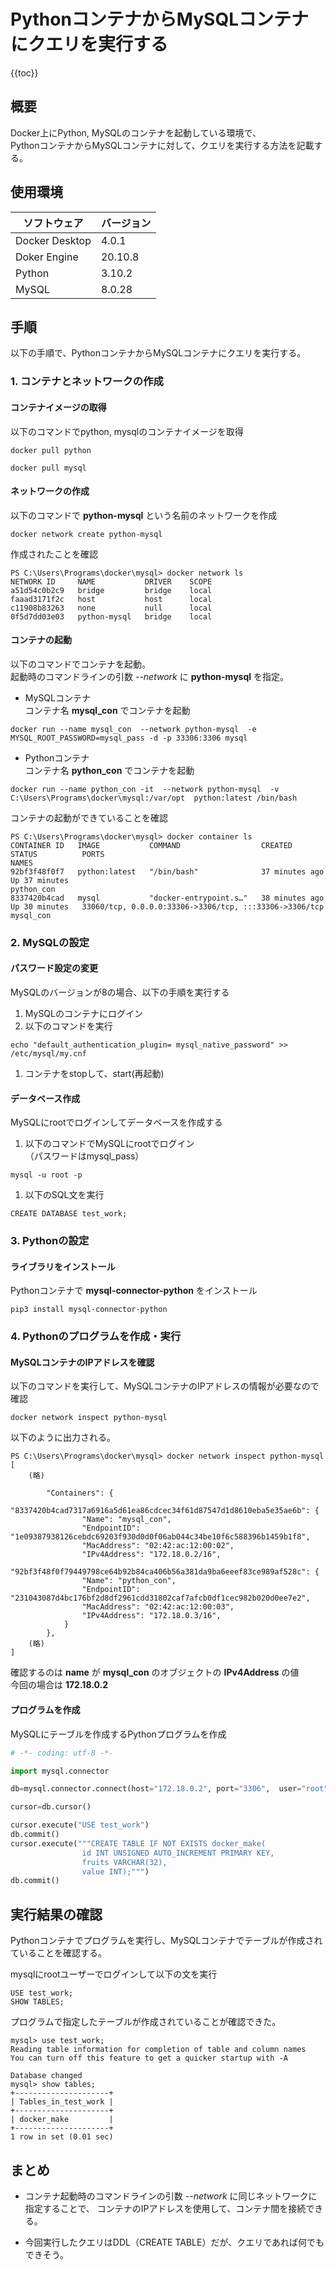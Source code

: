 # PythonコンテナからMySQLコンテナにクエリを実行する

{{toc}}


##  概要

Docker上にPython, MySQLのコンテナを起動している環境で、  
PythonコンテナからMySQLコンテナに対して、クエリを実行する方法を記載する。

##  使用環境

|ソフトウェア |バージョン |
| ---- | ---- |
| Docker Desktop | 4.0.1 |
| Doker Engine | 20.10.8 |
| Python | 3.10.2 |
| MySQL | 8.0.28 |

## 手順  

以下の手順で、PythonコンテナからMySQLコンテナにクエリを実行する。  

### 1. コンテナとネットワークの作成

#### コンテナイメージの取得

以下のコマンドでpython, mysqlのコンテナイメージを取得
```
docker pull python
```
```
docker pull mysql
```

#### ネットワークの作成

以下のコマンドで **python-mysql** という名前のネットワークを作成  
```
docker network create python-mysql
```

作成されたことを確認  
```
PS C:\Users\Programs\docker\mysql> docker network ls
NETWORK ID     NAME           DRIVER    SCOPE
a51d54c0b2c9   bridge         bridge    local
faaad3171f2c   host           host      local
c11908b83263   none           null      local
0f5d7dd03e03   python-mysql   bridge    local
```

####  コンテナの起動

以下のコマンドでコンテナを起動。  
起動時のコマンドラインの引数 _--network_ に **python-mysql** を指定。

  *  MySQLコンテナ  
コンテナ名 **mysql_con** でコンテナを起動
```
docker run --name mysql_con  --network python-mysql  -e MYSQL_ROOT_PASSWORD=mysql_pass -d -p 33306:3306 mysql
```

  *  Pythonコンテナ  
コンテナ名 **python_con** でコンテナを起動
```
docker run --name python_con -it  --network python-mysql  -v C:\Users\Programs\docker\mysql:/var/opt  python:latest /bin/bash
```

コンテナの起動ができていることを確認
```
PS C:\Users\Programs\docker\mysql> docker container ls
CONTAINER ID   IMAGE           COMMAND                  CREATED          STATUS          PORTS                                                    NAMES
92bf3f48f0f7   python:latest   "/bin/bash"              37 minutes ago   Up 37 minutes                                                            python_con
8337420b4cad   mysql           "docker-entrypoint.s…"   38 minutes ago   Up 30 minutes   33060/tcp, 0.0.0.0:33306->3306/tcp, :::33306->3306/tcp   mysql_con
```

### 2. MySQLの設定

#### パスワード設定の変更

MySQLのバージョンが8の場合、以下の手順を実行する
1. MySQLのコンテナにログイン
1. 以下のコマンドを実行   
```
echo "default_authentication_plugin= mysql_native_password" >> /etc/mysql/my.cnf
```
1. コンテナをstopして、start(再起動)

#### データベース作成

MySQLにrootでログインしてデータベースを作成する
1. 以下のコマンドでMySQLにrootでログイン  
（パスワードはmysql_pass）  
```
mysql -u root -p
```
1. 以下のSQL文を実行  
```
CREATE DATABASE test_work;
```

### 3. Pythonの設定

#### ライブラリをインストール

Pythonコンテナで **mysql-connector-python** をインストール
```shell
pip3 install mysql-connector-python
```

### 4. Pythonのプログラムを作成・実行

#### MySQLコンテナのIPアドレスを確認  

以下のコマンドを実行して、MySQLコンテナのIPアドレスの情報が必要なので確認  
```
docker network inspect python-mysql
```

以下のように出力される。  
```
PS C:\Users\Programs\docker\mysql> docker network inspect python-mysql
[
    (略)

        "Containers": {
            "8337420b4cad7317a6916a5d61ea86cdcec34f61d87547d1d8610eba5e35ae6b": {
                "Name": "mysql_con",
                "EndpointID": "1e09387938126cebdc69203f930d0d0f06ab044c34be10f6c588396b1459b1f8",
                "MacAddress": "02:42:ac:12:00:02",
                "IPv4Address": "172.18.0.2/16",
            "92bf3f48f0f79449798ce64b92b84ca406b56a381da9ba6eeef83ce989af528c": {
                "Name": "python_con",
                "EndpointID": "231043087d4bc176bf2d8df2961cdd31802caf7afcb0df1cec982b020d0ee7e2",
                "MacAddress": "02:42:ac:12:00:03",
                "IPv4Address": "172.18.0.3/16",
            }
        },
    (略)
]
```
確認するのは **name** が **mysql_con** のオブジェクトの **IPv4Address** の値  
今回の場合は **172.18.0.2**

#### プログラムを作成  

MySQLにテーブルを作成するPythonプログラムを作成  
```python
# -*- coding: utf-8 -*-

import mysql.connector

db=mysql.connector.connect(host="172.18.0.2", port="3306",  user="root", password="mysql_pass")

cursor=db.cursor()

cursor.execute("USE test_work")
db.commit()
cursor.execute("""CREATE TABLE IF NOT EXISTS docker_make(
                id INT UNSIGNED AUTO_INCREMENT PRIMARY KEY,
                fruits VARCHAR(32),
                value INT);""")
db.commit()
```

##  実行結果の確認

Pythonコンテナでプログラムを実行し、MySQLコンテナでテーブルが作成されていることを確認する。  

mysqlにrootユーザーでログインして以下の文を実行
```
USE test_work;
SHOW TABLES;
```

プログラムで指定したテーブルが作成されていることが確認できた。
```
mysql> use test_work;
Reading table information for completion of table and column names
You can turn off this feature to get a quicker startup with -A

Database changed
mysql> show tables;
+---------------------+
| Tables_in_test_work |
+---------------------+
| docker_make         |
+---------------------+
1 row in set (0.01 sec)
```

## まとめ

  *  コンテナ起動時のコマンドラインの引数 _--network_ に同じネットワークに指定することで、
コンテナのIPアドレスを使用して、コンテナ間を接続できる。  

  *  今回実行したクエリはDDL（CREATE TABLE）だが、クエリであれば何でもできそう。